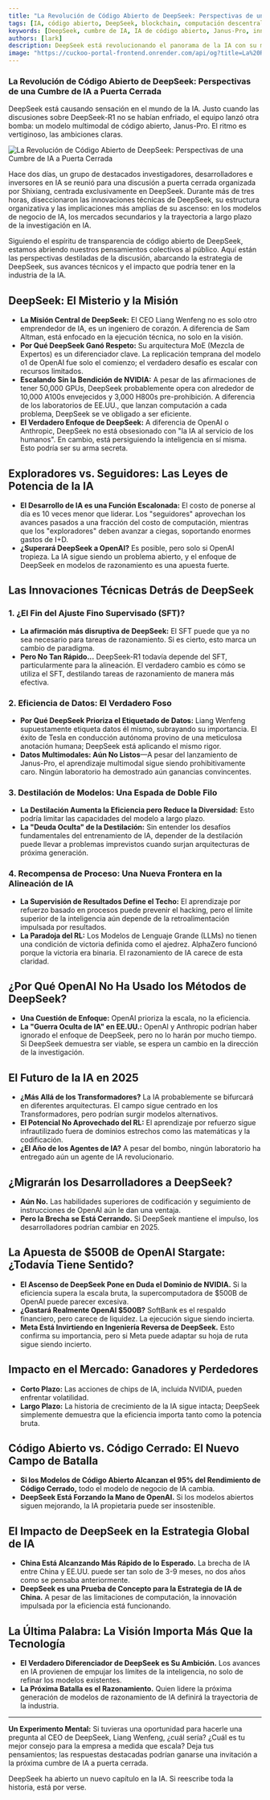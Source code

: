 ```yaml
---
title: "La Revolución de Código Abierto de DeepSeek: Perspectivas de una Cumbre de IA a Puerta Cerrada"
tags: [IA, código abierto, DeepSeek, blockchain, computación descentralizada]
keywords: [DeepSeek, cumbre de IA, IA de código abierto, Janus-Pro, innovación en IA]
authors: [lark]
description: DeepSeek está revolucionando el panorama de la IA con su modelo multimodal de código abierto, Janus-Pro. Este artículo explora las perspectivas de una reciente cumbre de IA a puerta cerrada, analizando las innovaciones técnicas de DeepSeek, su enfoque estratégico y su potencial impacto en la industria de la IA.
image: "https://cuckoo-portal-frontend.onrender.com/api/og?title=La%20Revoluci%C3%B3n%20de%20C%C3%B3digo%20Abierto%20de%20DeepSeek:%20Perspectivas%20de%20una%20Cumbre%20de%20IA%20a%20Puerta%20Cerrada"
---
```


### **La Revolución de Código Abierto de DeepSeek: Perspectivas de una Cumbre de IA a Puerta Cerrada**

DeepSeek está causando sensación en el mundo de la IA. Justo cuando las discusiones sobre DeepSeek-R1 no se habían enfriado, el equipo lanzó otra bomba: un modelo multimodal de código abierto, Janus-Pro. El ritmo es vertiginoso, las ambiciones claras.

![La Revolución de Código Abierto de DeepSeek: Perspectivas de una Cumbre de IA a Puerta Cerrada](https://cuckoo-portal-frontend.onrender.com/api/og?title=La%20Revoluci%C3%B3n%20de%20C%C3%B3digo%20Abierto%20de%20DeepSeek:%20Perspectivas%20de%20una%20Cumbre%20de%20IA%20a%20Puerta%20Cerrada)

Hace dos días, un grupo de destacados investigadores, desarrolladores e inversores en IA se reunió para una discusión a puerta cerrada organizada por Shixiang, centrada exclusivamente en DeepSeek. Durante más de tres horas, diseccionaron las innovaciones técnicas de DeepSeek, su estructura organizativa y las implicaciones más amplias de su ascenso: en los modelos de negocio de IA, los mercados secundarios y la trayectoria a largo plazo de la investigación en IA.

Siguiendo el espíritu de transparencia de código abierto de DeepSeek, estamos abriendo nuestros pensamientos colectivos al público. Aquí están las perspectivas destiladas de la discusión, abarcando la estrategia de DeepSeek, sus avances técnicos y el impacto que podría tener en la industria de la IA.

## **DeepSeek: El Misterio y la Misión**

- **La Misión Central de DeepSeek:** El CEO Liang Wenfeng no es solo otro emprendedor de IA, es un ingeniero de corazón. A diferencia de Sam Altman, está enfocado en la ejecución técnica, no solo en la visión.
- **Por Qué DeepSeek Ganó Respeto:** Su arquitectura MoE (Mezcla de Expertos) es un diferenciador clave. La replicación temprana del modelo o1 de OpenAI fue solo el comienzo; el verdadero desafío es escalar con recursos limitados.
- **Escalando Sin la Bendición de NVIDIA:** A pesar de las afirmaciones de tener 50,000 GPUs, DeepSeek probablemente opera con alrededor de 10,000 A100s envejecidos y 3,000 H800s pre-prohibición. A diferencia de los laboratorios de EE.UU., que lanzan computación a cada problema, DeepSeek se ve obligado a ser eficiente.
- **El Verdadero Enfoque de DeepSeek:** A diferencia de OpenAI o Anthropic, DeepSeek no está obsesionado con "la IA al servicio de los humanos". En cambio, está persiguiendo la inteligencia en sí misma. Esto podría ser su arma secreta.

## **Exploradores vs. Seguidores: Las Leyes de Potencia de la IA**

- **El Desarrollo de IA es una Función Escalonada:** El costo de ponerse al día es 10 veces menor que liderar. Los "seguidores" aprovechan los avances pasados a una fracción del costo de computación, mientras que los "exploradores" deben avanzar a ciegas, soportando enormes gastos de I+D.
- **¿Superará DeepSeek a OpenAI?** Es posible, pero solo si OpenAI tropieza. La IA sigue siendo un problema abierto, y el enfoque de DeepSeek en modelos de razonamiento es una apuesta fuerte.

## **Las Innovaciones Técnicas Detrás de DeepSeek**

### **1. ¿El Fin del Ajuste Fino Supervisado (SFT)?**

- **La afirmación más disruptiva de DeepSeek:** El SFT puede que ya no sea necesario para tareas de razonamiento. Si es cierto, esto marca un cambio de paradigma.
- **Pero No Tan Rápido...** DeepSeek-R1 todavía depende del SFT, particularmente para la alineación. El verdadero cambio es cómo se utiliza el SFT, destilando tareas de razonamiento de manera más efectiva.

### **2. Eficiencia de Datos: El Verdadero Foso**

- **Por Qué DeepSeek Prioriza el Etiquetado de Datos:** Liang Wenfeng supuestamente etiqueta datos él mismo, subrayando su importancia. El éxito de Tesla en conducción autónoma provino de una meticulosa anotación humana; DeepSeek está aplicando el mismo rigor.
- **Datos Multimodales: Aún No Listos**—A pesar del lanzamiento de Janus-Pro, el aprendizaje multimodal sigue siendo prohibitivamente caro. Ningún laboratorio ha demostrado aún ganancias convincentes.

### **3. Destilación de Modelos: Una Espada de Doble Filo**

- **La Destilación Aumenta la Eficiencia pero Reduce la Diversidad:** Esto podría limitar las capacidades del modelo a largo plazo.
- **La "Deuda Oculta" de la Destilación:** Sin entender los desafíos fundamentales del entrenamiento de IA, depender de la destilación puede llevar a problemas imprevistos cuando surjan arquitecturas de próxima generación.

### **4. Recompensa de Proceso: Una Nueva Frontera en la Alineación de IA**

- **La Supervisión de Resultados Define el Techo:** El aprendizaje por refuerzo basado en procesos puede prevenir el hacking, pero el límite superior de la inteligencia aún depende de la retroalimentación impulsada por resultados.
- **La Paradoja del RL:** Los Modelos de Lenguaje Grande (LLMs) no tienen una condición de victoria definida como el ajedrez. AlphaZero funcionó porque la victoria era binaria. El razonamiento de IA carece de esta claridad.

## **¿Por Qué OpenAI No Ha Usado los Métodos de DeepSeek?**

- **Una Cuestión de Enfoque:** OpenAI prioriza la escala, no la eficiencia.
- **La "Guerra Oculta de IA" en EE.UU.:** OpenAI y Anthropic podrían haber ignorado el enfoque de DeepSeek, pero no lo harán por mucho tiempo. Si DeepSeek demuestra ser viable, se espera un cambio en la dirección de la investigación.

## **El Futuro de la IA en 2025**

- **¿Más Allá de los Transformadores?** La IA probablemente se bifurcará en diferentes arquitecturas. El campo sigue centrado en los Transformadores, pero podrían surgir modelos alternativos.
- **El Potencial No Aprovechado del RL:** El aprendizaje por refuerzo sigue infrautilizado fuera de dominios estrechos como las matemáticas y la codificación.
- **¿El Año de los Agentes de IA?** A pesar del bombo, ningún laboratorio ha entregado aún un agente de IA revolucionario.

## **¿Migrarán los Desarrolladores a DeepSeek?**

- **Aún No.** Las habilidades superiores de codificación y seguimiento de instrucciones de OpenAI aún le dan una ventaja.
- **Pero la Brecha se Está Cerrando.** Si DeepSeek mantiene el impulso, los desarrolladores podrían cambiar en 2025.

## **La Apuesta de $500B de OpenAI Stargate: ¿Todavía Tiene Sentido?**

- **El Ascenso de DeepSeek Pone en Duda el Dominio de NVIDIA.** Si la eficiencia supera la escala bruta, la supercomputadora de $500B de OpenAI puede parecer excesiva.
- **¿Gastará Realmente OpenAI $500B?** SoftBank es el respaldo financiero, pero carece de liquidez. La ejecución sigue siendo incierta.
- **Meta Está Invirtiendo en Ingeniería Reversa de DeepSeek.** Esto confirma su importancia, pero si Meta puede adaptar su hoja de ruta sigue siendo incierto.

## **Impacto en el Mercado: Ganadores y Perdedores**

- **Corto Plazo:** Las acciones de chips de IA, incluida NVIDIA, pueden enfrentar volatilidad.
- **Largo Plazo:** La historia de crecimiento de la IA sigue intacta; DeepSeek simplemente demuestra que la eficiencia importa tanto como la potencia bruta.

## **Código Abierto vs. Código Cerrado: El Nuevo Campo de Batalla**

- **Si los Modelos de Código Abierto Alcanzan el 95% del Rendimiento de Código Cerrado,** todo el modelo de negocio de IA cambia.
- **DeepSeek Está Forzando la Mano de OpenAI.** Si los modelos abiertos siguen mejorando, la IA propietaria puede ser insostenible.

## **El Impacto de DeepSeek en la Estrategia Global de IA**

- **China Está Alcanzando Más Rápido de lo Esperado.** La brecha de IA entre China y EE.UU. puede ser tan solo de 3-9 meses, no dos años como se pensaba anteriormente.
- **DeepSeek es una Prueba de Concepto para la Estrategia de IA de China.** A pesar de las limitaciones de computación, la innovación impulsada por la eficiencia está funcionando.

## **La Última Palabra: La Visión Importa Más Que la Tecnología**

- **El Verdadero Diferenciador de DeepSeek es Su Ambición.** Los avances en IA provienen de empujar los límites de la inteligencia, no solo de refinar los modelos existentes.
- **La Próxima Batalla es el Razonamiento.** Quien lidere la próxima generación de modelos de razonamiento de IA definirá la trayectoria de la industria.

------

**Un Experimento Mental:**
 Si tuvieras una oportunidad para hacerle una pregunta al CEO de DeepSeek, Liang Wenfeng, ¿cuál sería? ¿Cuál es tu mejor consejo para la empresa a medida que escala? Deja tus pensamientos; las respuestas destacadas podrían ganarse una invitación a la próxima cumbre de IA a puerta cerrada.

DeepSeek ha abierto un nuevo capítulo en la IA. Si reescribe toda la historia, está por verse.